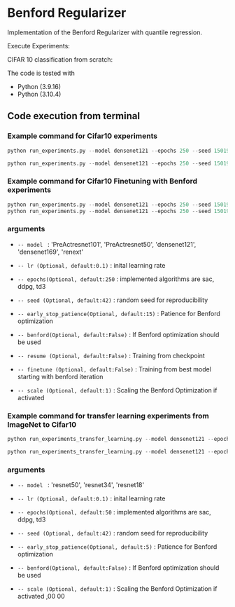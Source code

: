 # Benford Regularizer
Implementation of the Benford Regularizer with quantile regression.

Execute Experiments:

CIFAR 10 classification from scratch:

The code is tested with

* Python (3.9.16)
* Python (3.10.4)
## Code execution from terminal

### Example command for Cifar10 experiments
```python
python run_experiments.py --model densenet121 --epochs 250 --seed 150195

python run_experiments.py --model densenet121 --epochs 250 --seed 150195 --benford --scale 0.1

```

### Example command for Cifar10 Finetuning with Benford experiments

```python
python run_experiments.py --model densenet121 --epochs 250 --seed 150195 --resume --benford --scale 0.1
python run_experiments.py --model densenet121 --epochs 250 --seed 150195 --resume --benford --scale 0.1 --finetune

```
### arguments

- ```-- model ``` : 'PreActresnet101', 'PreActresnet50', 'densenet121', 'densenet169', 'renext'

- ```-- lr (Optional, default:0.1)``` : inital learning rate

- ```-- epochs(Optional, default:250``` : implemented algorithms are sac, ddpg, td3

- ```-- seed (Optional, default:42)``` : random seed for reproducibility

- ```-- early_stop_patience(Optional, default:15)``` : Patience for Benford optimization

- ```-- benford(Optional, default:False)``` : If Benford optimization should be used

- ```-- resume (Optional, default:False)``` : Training from checkpoint

- ```-- finetune (Optional, default:False)``` : Training from best model starting with benford iteration

- ```-- scale (Optional, default:1)``` : Scaling the Benford Optimization if activated




### Example command for transfer learning experiments from ImageNet to Cifar10
```python
python run_experiments_transfer_learning.py --model densenet121 --epochs 50 --seed 150195

python run_experiments_transfer_learning.py --model densenet121 --epochs 50 --seed 150195 --benford --scale 0.1

```

### arguments

- ```-- model ``` : 'resnet50', 'resnet34', 'resnet18'

- ```-- lr (Optional, default:0.1)``` : inital learning rate

- ```-- epochs(Optional, default:50``` : implemented algorithms are sac, ddpg, td3

- ```-- seed (Optional, default:42)``` : random seed for reproducibility

- ```-- early_stop_patience(Optional, default:5)``` : Patience for Benford optimization

- ```-- benford(Optional, default:False)``` : If Benford optimization should be used

- ```-- scale (Optional, default:1)``` : Scaling the Benford Optimization if activated ,00 00 

